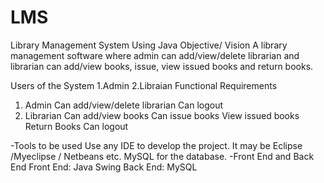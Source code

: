 # LMS
Library Management System Using Java
Objective/ Vision
A library management software where admin can add/view/delete librarian and librarian can add/view books, issue, view issued books and return books.

Users of the System
1.Admin
2.Libraian
Functional Requirements
1. Admin
Can add/view/delete librarian
Can logout
2. Librarian
Can add/view books
Can issue books
View issued books
Return Books
Can logout

-Tools to be used
Use any IDE to develop the project. It may be Eclipse /Myeclipse / Netbeans etc.
MySQL for the database.
-Front End and Back End
Front End: Java Swing
Back End: MySQL
